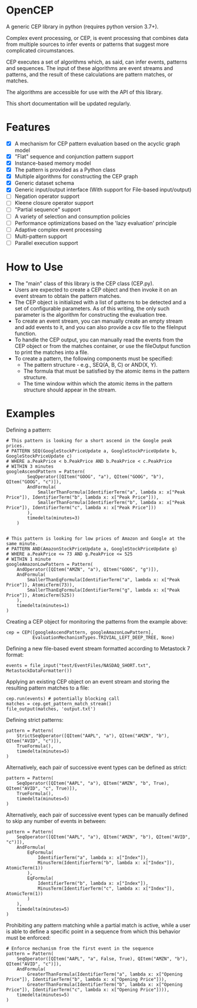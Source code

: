 # OpenCEP
A generic CEP library in python (requires python version 3.7+).

Complex event processing, or CEP, is event processing that combines data from multiple sources to infer events or patterns that suggest more complicated circumstances.

CEP executes a set of algorithms which, as said, can infer events, patterns and sequences. The input of these algorithms are event streams and patterns, and the result of these calculations are pattern matches, or matches.

The algorithms are accessible for use with the API of this library.

This short documentation will be updated regularly.

# Features
* [X] A mechanism for CEP pattern evaluation based on the acyclic graph model
* [X] "Flat" sequence and conjunction pattern support
* [X] Instance-based memory model
* [X] The pattern is provided as a Python class
* [X] Multiple algorithms for constructing the CEP graph
* [X] Generic dataset schema
* [X] Generic input/output interface (With support for File-based input/output)
* [ ] Negation operator support
* [ ] Kleene closure operator support
* [ ] "Partial sequence" support
* [ ] A variety of selection and consumption policies
* [ ] Performance optimizations based on the 'lazy evaluation' principle
* [ ] Adaptive complex event processing
* [ ] Multi-pattern support
* [ ] Parallel execution support

# How to Use
* The "main" class of this library is the CEP class (CEP.py).
* Users are expected to create a CEP object and then invoke it on an event stream to obtain the pattern matches.
* The CEP object is initialized with a list of patterns to be detected and a set of configurable parameters. As of this writing, the only such parameter is the algorithm for constructing the evaluation tree.
* To create an event stream, you can manually create an empty stream and add events to it, and you can also provide a csv file to the fileInput function.
* To handle the CEP output, you can manually read the events from the CEP object or from the matches container, or use the fileOutput function to print the matches into a file.
* To create a pattern, the following components must be specified:
    * The pattern structure - e.g., SEQ(A, B, C) or AND(X, Y).
    * The formula that must be satisfied by the atomic items in the pattern structure.
    * The time window within which the atomic items in the pattern structure should appear in the stream.

# Examples
Defining a pattern:
```
# This pattern is looking for a short ascend in the Google peak prices.
# PATTERN SEQ(GoogleStockPriceUpdate a, GoogleStockPriceUpdate b, GoogleStockPriceUpdate c)
# WHERE a.PeakPrice < b.PeakPrice AND b.PeakPrice < c.PeakPrice
# WITHIN 3 minutes
googleAscendPattern = Pattern(
        SeqOperator([QItem("GOOG", "a"), QItem("GOOG", "b"), QItem("GOOG", "c")]),
        AndFormula(
            SmallerThanFormula(IdentifierTerm("a", lambda x: x["Peak Price"]), IdentifierTerm("b", lambda x: x["Peak Price"])),
            SmallerThanFormula(IdentifierTerm("b", lambda x: x["Peak Price"]), IdentifierTerm("c", lambda x: x["Peak Price"]))
        ),
        timedelta(minutes=3)
    )


# This pattern is looking for low prices of Amazon and Google at the same minute.
# PATTERN AND(AmazonStockPriceUpdate a, GoogleStockPriceUpdate g)
# WHERE a.PeakPrice <= 73 AND g.PeakPrice <= 525
# WITHIN 1 minute
googleAmazonLowPattern = Pattern(
    AndOperator([QItem("AMZN", "a"), QItem("GOOG", "g")]),
    AndFormula(
        SmallerThanEqFormula(IdentifierTerm("a", lambda x: x["Peak Price"]), AtomicTerm(73)),
        SmallerThanEqFormula(IdentifierTerm("g", lambda x: x["Peak Price"]), AtomicTerm(525))
    ),
    timedelta(minutes=1)
)
```

Creating a CEP object for monitoring the patterns from the example above:
```
cep = CEP([googleAscendPattern, googleAmazonLowPattern], 
          EvaluationMechanismTypes.TRIVIAL_LEFT_DEEP_TREE, None)
```

Defining a new file-based event stream formatted according to Metastock 7 format:
```
events = file_input("test/EventFiles/NASDAQ_SHORT.txt", MetastockDataFormatter())
```

Applying an existing CEP object on an event stream and storing the resulting pattern matches to a file:
```
cep.run(events) # potentially blocking call
matches = cep.get_pattern_match_stream()
file_output(matches, 'output.txt')
```

Defining strict patterns:
```
pattern = Pattern(
    StrictSeqOperator([QItem("AAPL", "a"), QItem("AMZN", "b"), QItem("AVID", "c")]), 
    TrueFormula(),
    timedelta(minutes=5)
)
```

Alternatively, each pair of successive event types can be defined as strict:
```
pattern = Pattern(
    SeqOperator([QItem("AAPL", "a"), QItem("AMZN", "b", True), QItem("AVID", "c", True)]), 
    TrueFormula(),
    timedelta(minutes=5)
)
```

Alternatively, each pair of successive event types can be manually defined to skip any number of events in between:
```
pattern = Pattern(
    SeqOperator([QItem("AAPL", "a"), QItem("AMZN", "b"), QItem("AVID", "c")]), 
    AndFormula(
        EqFormula(
            IdentifierTerm("a", lambda x: x["Index"]), 
            MinusTerm(IdentifierTerm("b", lambda x: x["Index"]), AtomicTerm(1))
        ),
        EqFormula(
            IdentifierTerm("b", lambda x: x["Index"]), 
            MinusTerm(IdentifierTerm("c", lambda x: x["Index"]), AtomicTerm(1))
        )
    ),
    timedelta(minutes=5)
)
```

Prohibiting any pattern matching while a partial match is active,
while a user is able to define a specific point in a sequence from which this behavior must be enforced:

```
# Enforce mechanism from the first event in the sequence
pattern = Pattern(
    SeqOperator([QItem("AAPL", "a", False, True), QItem("AMZN", "b"), QItem("AVID", "c")]), 
    AndFormula(
        GreaterThanFormula(IdentifierTerm("a", lambda x: x["Opening Price"]), IdentifierTerm("b", lambda x: x["Opening Price"])), 
        GreaterThanFormula(IdentifierTerm("b", lambda x: x["Opening Price"]), IdentifierTerm("c", lambda x: x["Opening Price"]))),
    timedelta(minutes=5)
)
```
